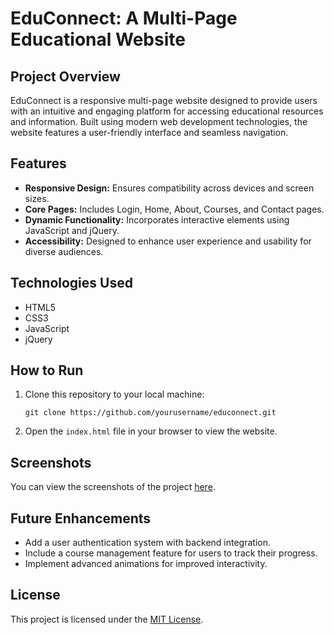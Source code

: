 <!DOCTYPE html>
<html lang="en">
<head>
    <meta charset="UTF-8">
    <meta name="viewport" content="width=device-width, initial-scale=1.0">
    
    
</head>
<body>
    <h1>EduConnect: A Multi-Page Educational Website</h1>

<h2>Project Overview</h2>
    <p>EduConnect is a responsive multi-page website designed to provide users with an intuitive and engaging platform for accessing educational resources and information. Built using modern web development technologies, the website features a user-friendly interface and seamless navigation.</p>

 <h2>Features</h2>
    <ul>
        <li><strong>Responsive Design:</strong> Ensures compatibility across devices and screen sizes.</li>
        <li><strong>Core Pages:</strong> Includes Login, Home, About, Courses, and Contact pages.</li>
        <li><strong>Dynamic Functionality:</strong> Incorporates interactive elements using JavaScript and jQuery.</li>
        <li><strong>Accessibility:</strong> Designed to enhance user experience and usability for diverse audiences.</li>
    </ul>

 <h2>Technologies Used</h2>
    <ul>
        <li>HTML5</li>
        <li>CSS3</li>
        <li>JavaScript</li>
        <li>jQuery</li>
    </ul>

  <h2>How to Run</h2>
    <ol>
        <li>Clone this repository to your local machine:
            <pre><code>git clone https://github.com/yourusername/educonnect.git</code></pre>
        </li>
        <li>Open the <code>index.html</code> file in your browser to view the website.</li>
    </ol>

   <h2>Screenshots</h2>
   <p>You can view the screenshots of the project <a href="https://drive.google.com/file/d/19GR4XKlgwls34cJGvy4tbsEqMvWRTb2w/view?usp=sharing" target="_blank">here</a>.</p>

  <h2>Future Enhancements</h2>
    <ul>
        <li>Add a user authentication system with backend integration.</li>
        <li>Include a course management feature for users to track their progress.</li>
        <li>Implement advanced animations for improved interactivity.</li>
    </ul>

  <h2>License</h2>
    <p>This project is licensed under the <a href="https://opensource.org/licenses/MIT" target="_blank">MIT License</a>.</p>
</body>
</html>
